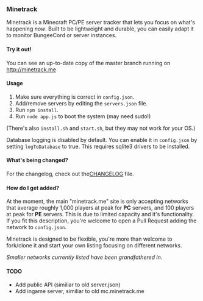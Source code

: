### Minetrack 
Minetrack is a Minecraft PC/PE server tracker that lets you focus on what's happening *now*. 
Built to be lightweight and durable, you can easily adapt it to monitor BungeeCord or server instances.

#### Try it out!
You can see an up-to-date copy of the master branch running on http://minetrack.me

#### Usage
1. Make sure everything is correct in ```config.json```.
2. Add/remove servers by editing the ```servers.json``` file.
3. Run ```npm install```.
4. Run ```node app.js``` to boot the system (may need sudo!)

(There's also ```install.sh``` and ```start.sh```, but they may not work for your OS.)

Database logging is disabled by default. You can enable it in ```config.json``` by setting ```logToDatabase``` to true.
This requires sqlite3 drivers to be installed.

#### What's being changed?
For the changelog, check out the[CHANGELOG](CHANGELOG.md) file.

#### How do I get added?
At the moment, the main "minetrack.me" site is only accepting networks that average roughly 1,000 players at peak for **PC** servers, and 100 players at peak for **PE** servers. This is due to limited capacity and it's functionality. If you fit this description, you're welcome to open a Pull Request adding the network to ```config.json```.

Minetrack is designed to be flexible, you're more than welcome to fork/clone it and start your own listing focusing on different networks.

*Smaller networks currently listed have been grandfathered in.*

#### TODO
- Add public API (similiar to old server.json)
- Add ingame server, similiar to old mc.minetrack.me
